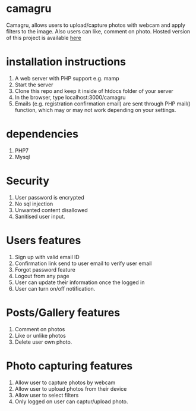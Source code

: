 # camagru
Camagru, allows users to upload/capture photos with webcam and apply filters to the image. Also users can like, comment on photo. Hosted version of this project is available [here](https://icamagru.herokuapp.com/)

# installation instructions
1. A web server with PHP support e.g. mamp <br />
2. Start the server <br />
3. Clone this repo and keep it inside of htdocs folder of your server <br />
4. In the browser, type localhost:3000/camagru <br />
5. Emails (e.g. registration confirmation email) are sent through PHP mail() function, which may or may not work depending on your settings. <br />

# dependencies
1. PHP7 <br />
2. Mysql <br />

# Security
1. User password is encrypted <br />
2. No sql injection <br />
3. Unwanted content disallowed <br />
4. Sanitised user input. <br />

# Users features
1. Sign up with valid email ID <br />
2. Confirmation link send to user email to verify user email <br />
3. Forgot password feature <br />
4. Logout from any page <br />
5. User can update their information once the logged in <br />
6. User can turn on/off notification. <br />

# Posts/Gallery features
1. Comment on photos <br />
2. Like or unlike photos <br />
3. Delete user own photo. <br />

# Photo capturing features
1. Allow user to capture photos by webcam <br />
2. Allow user to upload photos from their device <br />
3. Allow user to select filters <br />
4. Only logged on user can captur/upload photo.
